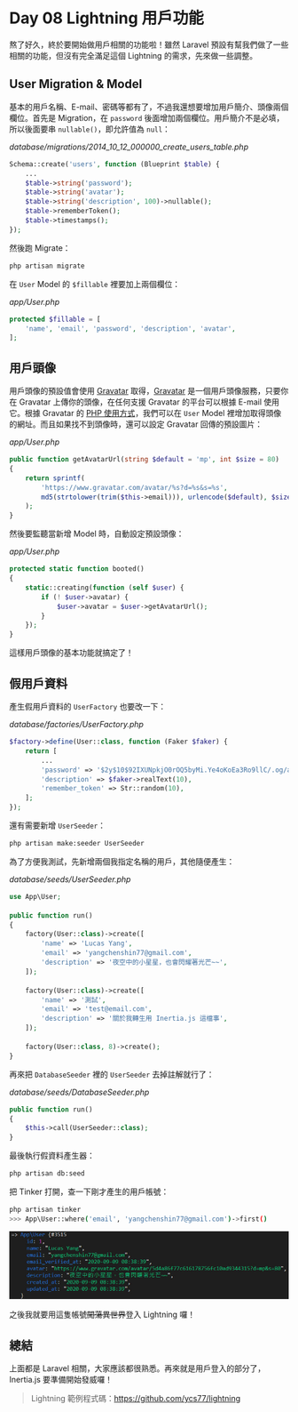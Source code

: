 # Day 08 Lightning 用戶功能

熬了好久，終於要開始做用戶相關的功能啦！雖然 Laravel 預設有幫我們做了一些相關的功能，但沒有完全滿足這個 Lightning 的需求，先來做一些調整。

## User Migration & Model

基本的用戶名稱、E-mail、密碼等都有了，不過我還想要增加用戶簡介、頭像兩個欄位。首先是 Migration，在 `password` 後面增加兩個欄位。用戶簡介不是必填，所以後面要串 `nullable()`，即允許值為 `null`：

*database/migrations/2014_10_12_000000_create_users_table.php*
```php
Schema::create('users', function (Blueprint $table) {
    ...
    $table->string('password');
    $table->string('avatar');
    $table->string('description', 100)->nullable();
    $table->rememberToken();
    $table->timestamps();
});
```

然後跑 Migrate：

```bash
php artisan migrate
```

在 `User` Model 的 `$fillable` 裡要加上兩個欄位：

*app/User.php*
```php
protected $fillable = [
    'name', 'email', 'password', 'description', 'avatar',
];
```

## 用戶頭像

用戶頭像的預設值會使用 [Gravatar](https://en.gravatar.com/) 取得，[Gravatar](https://en.gravatar.com/) 是一個用戶頭像服務，只要你在 Gravatar 上傳你的頭像，在任何支援 Gravatar 的平台可以根據 E-mail 使用它。根據 Gravatar 的 [PHP 使用方式](https://en.gravatar.com/site/implement/images/php/)，我們可以在 `User` Model 裡增加取得頭像的網址。而且如果找不到頭像時，還可以設定 Gravatar 回傳的預設圖片：

*app/User.php*
```php
public function getAvatarUrl(string $default = 'mp', int $size = 80)
{
    return sprintf(
        'https://www.gravatar.com/avatar/%s?d=%s&s=%s',
        md5(strtolower(trim($this->email))), urlencode($default), $size
    );
}
```

然後要監聽當新增 Model 時，自動設定預設頭像：

*app/User.php*
```php
protected static function booted()
{
    static::creating(function (self $user) {
        if (! $user->avatar) {
            $user->avatar = $user->getAvatarUrl();
        }
    });
}
```

這樣用戶頭像的基本功能就搞定了！

## 假用戶資料

產生假用戶資料的 `UserFactory` 也要改一下：

*database/factories/UserFactory.php*
```php
$factory->define(User::class, function (Faker $faker) {
    return [
        ...
        'password' => '$2y$10$92IXUNpkjO0rOQ5byMi.Ye4oKoEa3Ro9llC/.og/at2.uheWG/igi', // password
        'description' => $faker->realText(10),
        'remember_token' => Str::random(10),
    ];
});
```

還有需要新增 `UserSeeder`：

```bash
php artisan make:seeder UserSeeder
```

為了方便我測試，先新增兩個我指定名稱的用戶，其他隨便產生：

*database/seeds/UserSeeder.php*
```php
use App\User;

public function run()
{
    factory(User::class)->create([
        'name' => 'Lucas Yang',
        'email' => 'yangchenshin77@gmail.com',
        'description' => '夜空中的小星星，也會閃耀著光芒~~',
    ]);

    factory(User::class)->create([
        'name' => '測試',
        'email' => 'test@email.com',
        'description' => '關於我轉生用 Inertia.js 這檔事',
    ]);

    factory(User::class, 8)->create();
}
```

再來把 `DatabaseSeeder` 裡的 `UserSeeder` 去掉註解就行了：

*database/seeds/DatabaseSeeder.php*
```php
public function run()
{
    $this->call(UserSeeder::class);
}
```

最後執行假資料產生器：

```bash
php artisan db:seed
```

把 Tinker 打開，查一下剛才產生的用戶帳號：

```bash
php artisan tinker
>>> App\User::where('email', 'yangchenshin77@gmail.com')->first()
```

![](../images/day08-01.jpg)

之後我就要用這隻帳號~~闖蕩異世界~~登入 Lightning 囉！

## 總結

上面都是 Laravel 相關，大家應該都很熟悉。再來就是用戶登入的部分了，Inertia.js 要準備開始發威囉！

> Lightning 範例程式碼：https://github.com/ycs77/lightning
